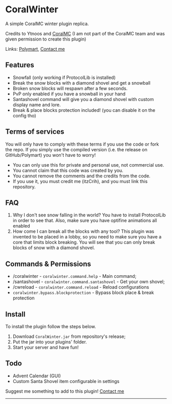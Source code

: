 # CoralWinter
A simple CoralMC winter plugin replica. 

Credits to Ytnoos and [CoralMC](https://www.coralmc.it/) (I am not part of the CoralMC team and was given permission to create this plugin)

Links: [Polymart](https://polymart.org/resource/coralwinter.5194), [Contact me](https://t.me/itz_Crih)
## Features
- Snowfall (only working if ProtocolLib is installed)
- Break the snow blocks with a diamond shovel and get a snowball
- Broken snow blocks will respawn after a few seconds. 
- PvP only enabled if you have a snowball in your hand
- Santashovel command will give you a diamond shovel with custom display name and lore.
- Break & place blocks protection included! (you can disable it on the config tho)
## Terms of services
You will only have to comply with these terms if you use the code or fork the repo.
If you simply use the compiled version (i.e. the release on GitHub/Polymart) you won't have to worry!
- You can only use this for private and personal use, not commercial use.
- You cannot claim that this code was created by you.
- You cannot remove the comments and the credits from the code.
- If you use it, you must credit me (itzCrih), and you must link this repository.
## FAQ
1. Why I don't see snow falling in the world? You have to install ProtocolLib in order to see that. Also, make sure you have optifine animations all enabled
2. How come I can break all the blocks with any tool? This plugin was invented to be placed in a lobby, so you need to make sure you have a core that limits block breaking. You will see that you can only break blocks of snow with a diamond shovel.
## Commands & Permissions
- /coralwinter - `coralwinter.command.help` - Main command;
- /santashovel - `coralwinter.command.santashovel` - Get your own shovel;
- /cwreload - `coralwinter.command.reload` - Reload configurations
- `coralwinter.bypass.blockprotection` - Bypass block place & break protection
## Install
To install the plugin follow the steps below.
1. Download `CoralWinter.jar` from repository's release;
2. Put the jar into your plugins' folder.
3. Start your server and have fun!
## Todo
- Advent Calendar (GUI)
- Custom Santa Shovel item configurable in settings

Suggest me something to add to this plugin! [Contact me](https://t.me/itz_Crih)
***

